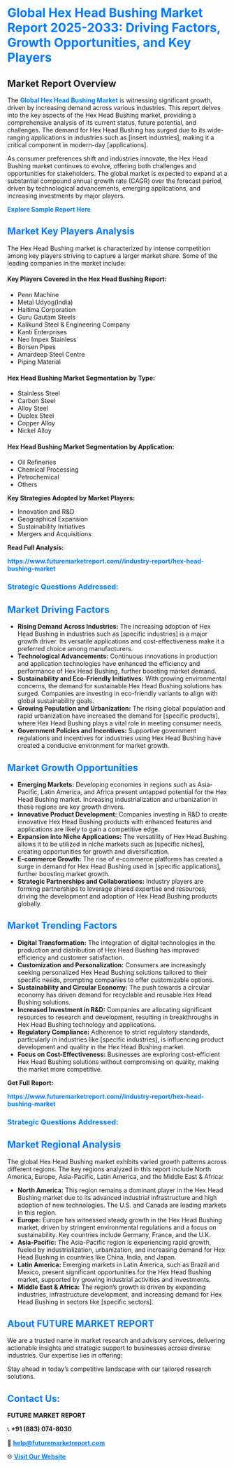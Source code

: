 <h1 style="color: #007BFF;">Global Hex Head Bushing Market Report 2025-2033: Driving Factors, Growth Opportunities, and Key Players</h1>

<section id="overview">
<h2>Market Report Overview</h2>
<p>The <a href="https://www.futuremarketreport.com//industry-report/hex-head-bushing-market" style="color: #007BFF; text-decoration: none;"><strong>Global Hex Head Bushing Market</strong></a> is witnessing significant growth, driven by increasing demand across various industries. This report delves into the key aspects of the Hex Head Bushing market, providing a comprehensive analysis of its current status, future potential, and challenges. The demand for Hex Head Bushing has surged due to its wide-ranging applications in industries such as [insert industries], making it a critical component in modern-day [applications].</p>
<p>As consumer preferences shift and industries innovate, the Hex Head Bushing market continues to evolve, offering both challenges and opportunities for stakeholders. The global market is expected to expand at a substantial compound annual growth rate (CAGR) over the forecast period, driven by technological advancements, emerging applications, and increasing investments by major players.</p>
</section>

<section id="overview">
<p><a href="https://www.futuremarketreport.com//request-sample/reportId=52353" style="color: #007BFF; text-decoration: none;"><strong>Explore Sample Report Here</strong></a></p>
</section>

<section id="key-players">
<h2 style="color: #007BFF;">Market Key Players Analysis</h2>
<p>The Hex Head Bushing market is characterized by intense competition among key players striving to capture a larger market share. Some of the leading companies in the market include:</p>
<h4>Key Players Covered in the Hex Head Bushing Report:</h4>
<ul><li>Penn Machine</li><li>Metal Udyog(India)</li><li>Haitima Corporation</li><li>Guru Gautam Steels</li><li>Kalikund Steel &amp; Engineering Company</li><li>Kanti Enterprises</li><li>Neo Impex Stainless</li><li>Borsen Pipes</li><li>Amardeep Steel Centre</li><li>Piping Material</li></ul>
<h4>Hex Head Bushing Market Segmentation by Type:</h4>
<ul><li>Stainless Steel</li><li>Carbon Steel</li><li>Alloy Steel</li><li>Duplex Steel</li><li>Copper Alloy</li><li>Nickel Alloy</li></ul>

<h4>Hex Head Bushing Market Segmentation by Application:</h4>
<ul><li>Oil Refineries</li><li>Chemical Processing</li><li>Petrochemical</li><li>Others</li></ul>
<p><strong>Key Strategies Adopted by Market Players:</strong></p>
<ul>
<li>Innovation and R&D</li>
<li>Geographical Expansion</li>
<li>Sustainability Initiatives</li>
<li>Mergers and Acquisitions</li>
</ul>
</section>

<section>
<p><strong>Read Full Analysis: </strong></p><a href="https://www.futuremarketreport.com//industry-report/hex-head-bushing-market" style="color: #007BFF; text-decoration: none;"><strong>https://www.futuremarketreport.com//industry-report/hex-head-bushing-market</strong></a>
<h3 style="color: #007BFF;">Strategic Questions Addressed:</h3>
</section>

<section id="driving-factors">
<h2 style="color: #007BFF;">Market Driving Factors</h2>
<ul>
<li><strong>Rising Demand Across Industries:</strong> The increasing adoption of Hex Head Bushing in industries such as [specific industries] is a major growth driver. Its versatile applications and cost-effectiveness make it a preferred choice among manufacturers.</li>
<li><strong>Technological Advancements:</strong> Continuous innovations in production and application technologies have enhanced the efficiency and performance of Hex Head Bushing, further boosting market demand.</li>
<li><strong>Sustainability and Eco-Friendly Initiatives:</strong> With growing environmental concerns, the demand for sustainable Hex Head Bushing solutions has surged. Companies are investing in eco-friendly variants to align with global sustainability goals.</li>
<li><strong>Growing Population and Urbanization:</strong> The rising global population and rapid urbanization have increased the demand for [specific products], where Hex Head Bushing plays a vital role in meeting consumer needs.</li>
<li><strong>Government Policies and Incentives:</strong> Supportive government regulations and incentives for industries using Hex Head Bushing have created a conducive environment for market growth.</li>
</ul>
</section>

<section id="growth-opportunities">
<h2 style="color: #007BFF;">Market Growth Opportunities</h2>
<ul>
<li><strong>Emerging Markets:</strong> Developing economies in regions such as Asia-Pacific, Latin America, and Africa present untapped potential for the Hex Head Bushing market. Increasing industrialization and urbanization in these regions are key growth drivers.</li>
<li><strong>Innovative Product Development:</strong> Companies investing in R&D to create innovative Hex Head Bushing products with enhanced features and applications are likely to gain a competitive edge.</li>
<li><strong>Expansion into Niche Applications:</strong> The versatility of Hex Head Bushing allows it to be utilized in niche markets such as [specific niches], creating opportunities for growth and diversification.</li>
<li><strong>E-commerce Growth:</strong> The rise of e-commerce platforms has created a surge in demand for Hex Head Bushing used in [specific applications], further boosting market growth.</li>
<li><strong>Strategic Partnerships and Collaborations:</strong> Industry players are forming partnerships to leverage shared expertise and resources, driving the development and adoption of Hex Head Bushing products globally.</li>
</ul>
</section>

<section id="trending-factors">
<h2 style="color: #007BFF;">Market Trending Factors</h2>
<ul>
<li><strong>Digital Transformation:</strong> The integration of digital technologies in the production and distribution of Hex Head Bushing has improved efficiency and customer satisfaction.</li>
<li><strong>Customization and Personalization:</strong> Consumers are increasingly seeking personalized Hex Head Bushing solutions tailored to their specific needs, prompting companies to offer customizable options.</li>
<li><strong>Sustainability and Circular Economy:</strong> The push towards a circular economy has driven demand for recyclable and reusable Hex Head Bushing solutions.</li>
<li><strong>Increased Investment in R&D:</strong> Companies are allocating significant resources to research and development, resulting in breakthroughs in Hex Head Bushing technology and applications.</li>
<li><strong>Regulatory Compliance:</strong> Adherence to strict regulatory standards, particularly in industries like [specific industries], is influencing product development and quality in the Hex Head Bushing market.</li>
<li><strong>Focus on Cost-Effectiveness:</strong> Businesses are exploring cost-efficient Hex Head Bushing solutions without compromising on quality, making the market more competitive.</li>
</ul>
</section>

<section>
<p><strong>Get Full Report: </strong></p><a href="https://www.futuremarketreport.com//industry-report/hex-head-bushing-market" style="color: #007BFF; text-decoration: none;"><strong>https://www.futuremarketreport.com//industry-report/hex-head-bushing-market</strong></a>
<h3 style="color: #007BFF;">Strategic Questions Addressed:</h3>
</section>


<section id="regional-analysis">
<h2 style="color: #007BFF;">Market Regional Analysis</h2>
<p>The global Hex Head Bushing market exhibits varied growth patterns across different regions. The key regions analyzed in this report include North America, Europe, Asia-Pacific, Latin America, and the Middle East & Africa:</p>
<ul>
<li><strong>North America:</strong> This region remains a dominant player in the Hex Head Bushing market due to its advanced industrial infrastructure and high adoption of new technologies. The U.S. and Canada are leading markets in this region.</li>
<li><strong>Europe:</strong> Europe has witnessed steady growth in the Hex Head Bushing market, driven by stringent environmental regulations and a focus on sustainability. Key countries include Germany, France, and the U.K.</li>
<li><strong>Asia-Pacific:</strong> The Asia-Pacific region is experiencing rapid growth, fueled by industrialization, urbanization, and increasing demand for Hex Head Bushing in countries like China, India, and Japan.</li>
<li><strong>Latin America:</strong> Emerging markets in Latin America, such as Brazil and Mexico, present significant opportunities for the Hex Head Bushing market, supported by growing industrial activities and investments.</li>
<li><strong>Middle East & Africa:</strong> The region’s growth is driven by expanding industries, infrastructure development, and increasing demand for Hex Head Bushing in sectors like [specific sectors].</li>
</ul>
</section>

<footer>
<h2 style="color: #007BFF;">About FUTURE MARKET REPORT</h2>
<p>We are a trusted name in market research and advisory services, delivering actionable insights and strategic support to businesses across diverse industries. Our expertise lies in offering:</p>

<p>Stay ahead in today’s competitive landscape with our tailored research solutions.</p>

<h2 style="color: #007BFF;">Contact Us:</h2>
<p><strong>FUTURE MARKET REPORT</strong></p>
<p>📞 <strong>+91 (883) 074-8030</strong></p>
<p>📧 <strong><a href="mailto:help@futuremarketreport.com" style="color: #007BFF;">help@futuremarketreport.com</a></strong></p>
<p>🌐 <strong><a href="https://www.futuremarketreport.com/" style="color: #007BFF;">Visit Our Website</a></strong></p>
</footer>